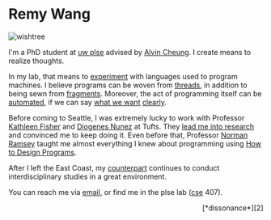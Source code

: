 Remy Wang
=========

<img src="sea.jpg" alt="wishtree" style="max-width:100%;height:auto;">

I'm a PhD student at [uw plse][1] advised by [Alvin Cheung][11]. I create means to realize thoughts.

In my lab, that means to [experiment][3] with languages used to program
machines. I believe programs can be woven from [threads][4], in addition to
being sewn from [fragments][10]. Moreover, the act of programming itself can be
[automated][5], if we can say [what we want][6] [clearly][7].

Before coming to Seattle, I was extremely lucky to work with Professor [Kathleen Fisher][13] and [Diogenes Nunez][14] at Tufts. They [lead me into research][12] and convinced me to keep doing it. Even before that, Professor [Norman Ramsey][15] taught me almost everything I knew about programming using [How to Design Programs][16]. 

After I left the East Coast, my [counterpart][17] continues to conduct interdisciplinary studies in a great environment. 

You can reach me via [email][8], or find me in 
the plse lab ([cse][9] 407). 

<div style="text-align: right"> [*dissonance*][2] </div>


[1]: http://uwplse.org
[2]: http://dissonance.remywang.science
[3]: conception-computation.pdf 
[4]: https://doi.org/10.1145/2976002.2976009
[5]: http://metalift.uwplse.org 
[6]: http://privacytools.seas.harvard.edu/files/privacytools/files/remy-final-paper.pdf
[7]: DPEC.pdf
[8]: mailto:remywang@cs.washington.edu
[9]: https://www.cs.washington.edu/contact
[10]: yoko.pdf
[11]: https://homes.cs.washington.edu/~akcheung/
[12]: http://conquer.cra.org/undergrad-research-highlights/proofs-privacy-and-programming
[13]: https://www.cs.tufts.edu/~kfisher/Kathleen_Fisher/Home.html
[14]: https://www.eecs.tufts.edu/~dan/
[15]: https://www.cs.tufts.edu/~nr/
[16]: https://htdp.org
[17]: https://news.harvard.edu/gazette/story/2018/10/harvards-remy-is-more-than-a-humanities-cat/
